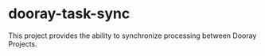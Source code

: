 # dooray-task-sync
This project provides the ability to synchronize processing between Dooray Projects.
